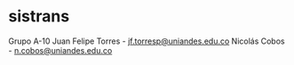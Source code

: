 # sistrans
Grupo A-10
Juan Felipe Torres - jf.torresp@uniandes.edu.co
Nicolás Cobos - n.cobos@uniandes.edu.co
